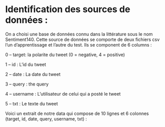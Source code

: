 # Identification des sources de données :

On a choisi une base de données connu dans la littérature sous le nom Sentiment140. 
Cette source de données se comporte de deux fichiers csv l’un d’apprentissage et l’autre du test.
Ils se component de 6 columns :

0 – target: la polarite du tweet (0 = negative, 4 = positive)

1 – id : L’id du tweet 

2 – date : La date du tweet 

3 – query : the query 

4 – username : L’utilisateur de celui qui a posté le tweet

5 – txt : Le texte du tweet 

Voici un extrait de notre data qui compose de 10 lignes et 6 colonnes (target, id, date, query, username, txt) :

